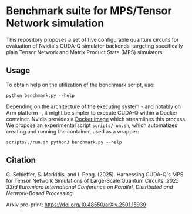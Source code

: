 # Benchmark suite for MPS/Tensor Network simulation
This repository proposes a set of five configurable quantum circuits for evaluation
of Nvidia's CUDA-Q simulator backends, targeting specifically plain Tensor Network
and Matrix Product State (MPS) simulators.

## Usage
To obtain help on the utilization of the benchmark script, use:
```
python benchmark.py --help
```

Depending on the architecture of the executing system - and notably on Arm platform -,
it might be simpler to execute CUDA-Q within a Docker container. Nvidia provides a
[Docker image](https://catalog.ngc.nvidia.com/orgs/nvidia/teams/quantum/containers/cuda-quantum)
which streamlines this process. We propose an experimental script `scripts/run.sh`, which
automatizes creating and running the container, used as a wrapper:
```
scripts/./run.sh python3 benchmark.py --help
```

## Citation
G. Schieffer, S. Markidis, and I. Peng. (2025). Harnessing CUDA-Q's MPS for Tensor Network Simulations of Large-Scale Quantum Circuits. *2025 33rd Euromicro International Conference on Parallel, Distributed and Network-Based Processing*.     

Arxiv pre-print: https://doi.org/10.48550/arXiv.2501.15939
